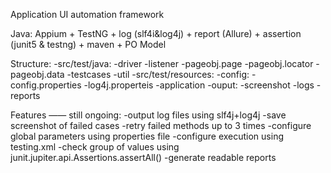 Application UI automation framework

Java: Appium + TestNG + log (slf4i&log4j) + report (Allure) + assertion (junit5 & testng) + maven + PO Model

Structure:
-src/test/java:
    -driver
    -listener
    -pageobj.page
    -pageobj.locator
    -pageobj.data
    -testcases
    -util
-src/test/resources:
    -config: 
        -config.properties
        -log4j.properteis
-application
-ouput:
    -screenshot
    -logs
    -reports

Features —— still ongoing:
-output log files using slf4j+log4j
-save screenshot of failed cases
-retry failed methods up to 3 times
-configure global parameters using properties file
-configure execution using testing.xml
-check group of values using junit.jupiter.api.Assertions.assertAll()
-generate readable reports


